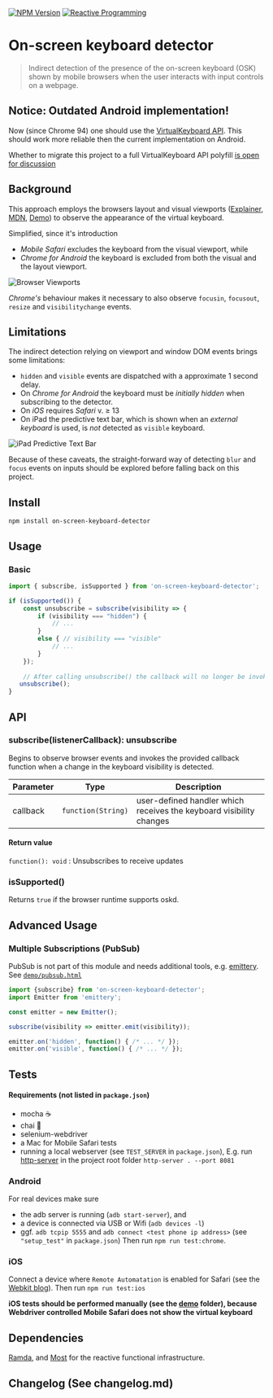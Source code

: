 [![NPM Version](https://img.shields.io/npm/v/on-screen-keyboard-detector.svg?style=flat-square)](https://www.npmjs.com/package/on-screen-keyboard-detector)
[![Reactive Programming](https://img.shields.io/badge/code%20style-reactive%2C%20functional-blue?color=b7178c)](http://reactivex.io)

On-screen keyboard detector
=============================
> Indirect detection of the presence of the on-screen keyboard (OSK) shown by mobile browsers when the user interacts with input controls on a webpage.

Notice: Outdated Android implementation!
--------------------------
Now (since Chrome 94) one should use the [VirtualKeyboard API](https://developer.chrome.com/docs/web-platform/virtual-keyboard/). This should work more reliable then the current implementation on Android. 

Whether to migrate this project to a full VirtualKeyboard API polyfill [is open for discussion](https://github.com/semmel/on-screen-keyboard-detector/pull/14)

Background
----------
This approach employs the browsers layout and visual viewports ([Explainer][5], [MDN][1], [Demo][2]) to 
observe the appearance of the virtual keyboard. 

Simplified, since it's introduction 
- *Mobile Safari* excludes the keyboard from the visual viewport, while
- *Chrome for Android* the keyboard is excluded from both the visual and the layout viewport.

![Browser Viewports](./doc/browser_viewports.png)

*Chrome's* behaviour makes it necessary to also observe `focusin`, `focusout`, `resize` and `visibilitychange` events. 

Limitations
------
The indirect detection relying on viewport and window DOM events brings some limitations:

- `hidden` and `visible` events are dispatched with a approximate 1 second delay.
- On *Chrome for Android* the keyboard must be *initially hidden* when subscribing to the detector.
- On *iOS* requires *Safari* v. ≥ 13
- On iPad the predictive text bar, which is shown when an *external keyboard* is used, is *not* detected as `visible` keyboard.

![iPad Predictive Text Bar](./doc/predictive-text-bar-ipad.png)

Because of these caveats, the straight-forward way of detecting `blur` and `focus` events on inputs should be explored before falling back on this project. 

Install
-------
`npm install on-screen-keyboard-detector`

Usage
-----
### Basic
```javascript
import { subscribe, isSupported } from 'on-screen-keyboard-detector';

if (isSupported()) {
	const unsubscribe = subscribe(visibility => {
		if (visibility === "hidden") {
			// ...
		}
		else { // visibility === "visible"
			// ...
		}
	});
	
	// After calling unsubscribe() the callback will no longer be invoked.
   unsubscribe();
}
```

API
---
### subscribe(listenerCallback): unsubscribe
Begins to observe browser events and invokes the provided callback function
when a change in the keyboard visibility is detected.

| Parameter | Type | Description |
|-----------|------|-------------|
| callback  |`function(String)`| user-defined handler which receives the keyboard visibility changes |

#### Return value
`function(): void` : Unsubscribes to receive updates


### isSupported()
Returns `true` if the browser runtime supports oskd.

Advanced Usage
--------------
### Multiple Subscriptions (PubSub)
PubSub is not part of this module and needs additional tools, e.g. [emittery][3]. See [`demo/pubsub.html`](./demo/pubsub.html)
```javascript
import {subscribe} from 'on-screen-keyboard-detector';
import Emitter from 'emittery';

const emitter = new Emitter();

subscribe(visibility => emitter.emit(visibility));

emitter.on('hidden', function() { /* ... */ });
emitter.on('visible', function() { /* ... */ });
```

Tests
-----
#### Requirements (not listed in `package.json`)
- mocha :coffee:
- chai :tea:
- selenium-webdriver
- a Mac for Mobile Safari tests
- running a local webserver (see `TEST_SERVER` in `package.json`), E.g. run [http-server](https://github.com/http-party/http-server) in the project root folder `http-server . --port 8081`

### Android
For real devices make sure 
- the adb server is running (`adb start-server`), and 
- a device is connected via USB or Wifi  (`adb devices -l`)
- ggf. `adb tcpip 5555` and `adb connect <test phone ip address>` (see `"setup_test"` in `package.json`)
Then run `npm run test:chrome`.

### iOS
Connect a device where `Remote Automatation` is enabled for Safari (see the [Webkit blog][4]). Then run `npm run test:ios`

**iOS tests should be performed manually (see the [demo](./demo) folder), because Webdriver controlled Mobile Safari does not show the virtual keyboard**

Dependencies
-----------
[Ramda](https://ramdajs.com), and [Most](https://github.com/mostjs/core) for the reactive functional infrastructure.

Changelog (See changelog.md)
---------

[1]: https://developer.mozilla.org/en-US/docs/Web/API/Visual_Viewport_API
[2]: http://bokand.github.io/viewport/index.html
[3]: https://github.com/sindresorhus/emittery
[4]: https://webkit.org/blog/9395/webdriver-is-coming-to-safari-in-ios-13/
[5]: https://github.com/bokand/bokand.github.io/blob/master/web_viewports_explainer.md
